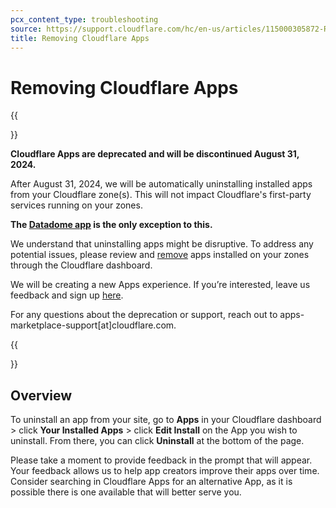 ```yaml
---
pcx_content_type: troubleshooting
source: https://support.cloudflare.com/hc/en-us/articles/115000305872-Removing-Cloudflare-Apps
title: Removing Cloudflare Apps
---
```


# Removing Cloudflare Apps

{{<Aside type="warning">}}

**Cloudflare Apps are deprecated and will be discontinued August 31, 2024.** 

After August 31, 2024, we will be automatically uninstalling installed apps from your Cloudflare zone(s). This will not impact Cloudflare's first-party services running on your zones.

**The [Datadome app](https://datadome.co/) is the only exception to this.** 

We understand that uninstalling apps might be disruptive. To address any potential issues, please review and [remove](/support/more-dashboard-apps/cloudflare-apps/removing-cloudflare-apps/) apps installed on your zones through the Cloudflare dashboard.


We will be creating a new Apps experience. If you’re interested, leave us feedback and sign up [here](https://forms.gle/sHxVMoQzZpTtuJak9).

For any questions about the deprecation or support, reach out to apps-marketplace-support[at]cloudflare.com. 

{{</Aside>}}

## Overview

To uninstall an app from your site, go to **Apps** in your Cloudflare dashboard > click **Your Installed Apps** > click **Edit Install** on the App you wish to uninstall. From there, you can click **Uninstall** at the bottom of the page.

Please take a moment to provide feedback in the prompt that will appear. Your feedback allows us to help app creators improve their apps over time. Consider searching in Cloudflare Apps for an alternative App, as it is possible there is one available that will better serve you.
